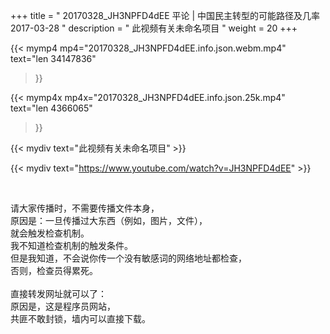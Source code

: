 +++
title = " 20170328_JH3NPFD4dEE 平论 | 中国民主转型的可能路径及几率 2017-03-28 "
description = " 此视频有关未命名项目 "
weight = 20
+++

{{< mymp4 mp4="20170328_JH3NPFD4dEE.info.json.webm.mp4" 
text="len 34147836"
>}}

{{< mymp4x  mp4x="20170328_JH3NPFD4dEE.info.json.25k.mp4"
text="len 4366065"
>}}


{{< mydiv text="此视频有关未命名项目" >}}
<br>

{{< mydiv text="https://www.youtube.com/watch?v=JH3NPFD4dEE" >}}


<br>

请大家传播时，不需要传播文件本身，<br>
原因是：一旦传播过大东西（例如，图片，文件），<br>
就会触发检查机制。<br>
我不知道检查机制的触发条件。<br>
但是我知道，不会说你传一个没有敏感词的网络地址都检查，<br>
否则，检查员得累死。<br><br>
直接转发网址就可以了：<br>
原因是，这是程序员网站，<br>
共匪不敢封锁，墙内可以直接下载。


